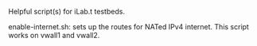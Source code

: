 Helpful script(s) for iLab.t testbeds.

enable-internet.sh: sets up the routes for NATed IPv4 internet. This script works on vwall1 and vwall2.

